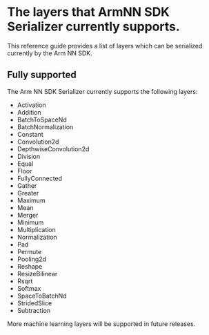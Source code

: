 # The layers that ArmNN SDK Serializer currently supports.

This reference guide provides a list of layers which can be serialized currently by the Arm NN SDK.

## Fully supported

The Arm NN SDK Serializer currently supports the following layers:

* Activation
* Addition
* BatchToSpaceNd
* BatchNormalization
* Constant
* Convolution2d
* DepthwiseConvolution2d
* Division
* Equal
* Floor
* FullyConnected
* Gather
* Greater
* Maximum
* Mean
* Merger
* Minimum
* Multiplication
* Normalization
* Pad
* Permute
* Pooling2d
* Reshape
* ResizeBilinear
* Rsqrt
* Softmax
* SpaceToBatchNd
* StridedSlice
* Subtraction

More machine learning layers will be supported in future releases.
